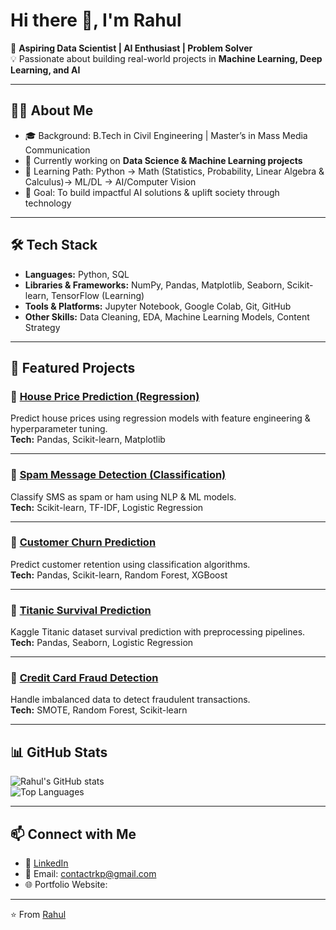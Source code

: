 # Hi there 👋, I'm Rahul  

🚀 **Aspiring Data Scientist | AI Enthusiast | Problem Solver**  
💡 Passionate about building real-world projects in **Machine Learning, Deep Learning, and AI**  

---

## 👨‍💻 About Me
- 🎓 Background: B.Tech in Civil Engineering | Master’s in Mass Media Communication  
- 🔭 Currently working on **Data Science & Machine Learning projects**  
- 🌱 Learning Path: Python → Math (Statistics, Probability, Linear Algebra & Calculus)→ ML/DL → AI/Computer Vision  
- 🎯 Goal: To build impactful AI solutions & uplift society through technology  

---

## 🛠️ Tech Stack
- **Languages:** Python, SQL  
- **Libraries & Frameworks:** NumPy, Pandas, Matplotlib, Seaborn, Scikit-learn, TensorFlow (Learning)  
- **Tools & Platforms:** Jupyter Notebook, Google Colab, Git, GitHub  
- **Other Skills:** Data Cleaning, EDA, Machine Learning Models, Content Strategy  

---

## 📂 Featured Projects

### 🔹 [House Price Prediction (Regression)](https://github.com/yourusername/house-price-prediction)
Predict house prices using regression models with feature engineering & hyperparameter tuning.  
**Tech:** Pandas, Scikit-learn, Matplotlib  

---

### 🔹 [Spam Message Detection (Classification)](https://github.com/yourusername/spam-message-detector)
Classify SMS as spam or ham using NLP & ML models.  
**Tech:** Scikit-learn, TF-IDF, Logistic Regression  

---

### 🔹 [Customer Churn Prediction](https://github.com/yourusername/customer-churn-prediction)
Predict customer retention using classification algorithms.  
**Tech:** Pandas, Scikit-learn, Random Forest, XGBoost  

---

### 🔹 [Titanic Survival Prediction](https://github.com/yourusername/titanic-survival-prediction)
Kaggle Titanic dataset survival prediction with preprocessing pipelines.  
**Tech:** Pandas, Seaborn, Logistic Regression  

---

### 🔹 [Credit Card Fraud Detection](https://github.com/yourusername/credit-card-fraud-detection)
Handle imbalanced data to detect fraudulent transactions.  
**Tech:** SMOTE, Random Forest, Scikit-learn  

---

## 📊 GitHub Stats
![Rahul's GitHub stats](https://github-readme-stats.vercel.app/api?username=yourusername&show_icons=true&theme=radical)  
![Top Languages](https://github-readme-stats.vercel.app/api/top-langs/?username=yourusername&layout=compact&theme=radical)  

---

## 📫 Connect with Me
- 💼 [LinkedIn](  https://www.linkedin.com/in/rahul-kumar-pradhan-b62371321?utm_source=share&utm_campaign=share_via&utm_content=profile&utm_medium=android_app)
- 📧 Email: contactrkp@gmail.com  
- 🌐 Portfolio Website: 

---

⭐️ From [Rahul](https://github.com/rkpcode)
